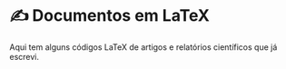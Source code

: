 # ✍️ Documentos em LaTeX
 Aqui tem alguns códigos LaTeX de artigos e relatórios científicos que já escrevi.
